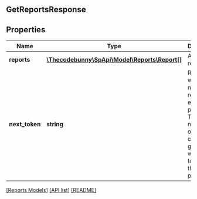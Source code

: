 ## GetReportsResponse

## Properties

Name | Type | Description | Notes
------------ | ------------- | ------------- | -------------
**reports** | [**\Thecodebunny\SpApi\Model\Reports\Report[]**](Report.md) | A list of reports. |
**next_token** | **string** | Returned when the number of results exceeds pageSize. To get the next page of results, call getReports with this token as the only parameter. | [optional]

[[Reports Models]](../) [[API list]](../../Api) [[README]](../../../README.md)
